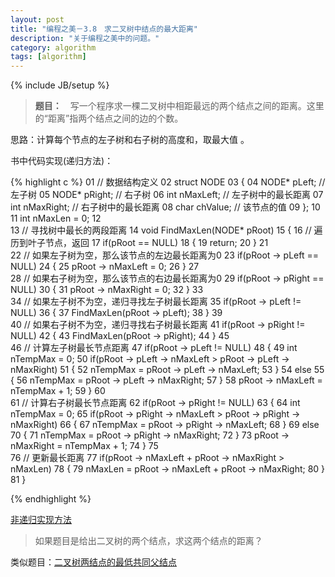 ```yaml
---
layout: post
title: "编程之美－3.8　求二叉树中结点的最大距离"
description: "关于编程之美中的问题。"
category: algorithm
tags: [algorithm]
---
```

{% include JB/setup %}

> **题目：**　写一个程序求一棵二叉树中相距最远的两个结点之间的距离。这里的“距离”指两个结点之间的边的个数。

思路：计算每个节点的左子树和右子树的高度和，取最大值 。

书中代码实现(递归方法)：

{% highlight c %}
01        // 数据结构定义
02        struct NODE
03        {
04            NODE* pLeft;        // 左子树
05            NODE* pRight;      // 右子树
06            int nMaxLeft;      // 左子树中的最长距离
07            int nMaxRight;      // 右子树中的最长距离
08            char chValue;      // 该节点的值
09        };
10        
11        int nMaxLen = 0;
12        
13        // 寻找树中最长的两段距离
14        void FindMaxLen(NODE* pRoot)
15        {
16            // 遍历到叶子节点，返回
17            if(pRoot == NULL)
18            {
19                return;
20            }
21        
22            // 如果左子树为空，那么该节点的左边最长距离为0
23            if(pRoot -> pLeft == NULL)
24            {
25                pRoot -> nMaxLeft = 0;
26            }
27        
28            // 如果右子树为空，那么该节点的右边最长距离为0
29            if(pRoot -> pRight == NULL)
30            {
31                pRoot -> nMaxRight = 0;
32            }
33        
34            // 如果左子树不为空，递归寻找左子树最长距离
35            if(pRoot -> pLeft != NULL)
36            {
37                FindMaxLen(pRoot -> pLeft);
38            }
39        
40            // 如果右子树不为空，递归寻找右子树最长距离
41            if(pRoot -> pRight != NULL)
42            {
43                FindMaxLen(pRoot -> pRight);
44            }
45        
46            // 计算左子树最长节点距离
47            if(pRoot -> pLeft != NULL)
48            {
49                int nTempMax = 0;
50                if(pRoot -> pLeft -> nMaxLeft > pRoot -> pLeft -> nMaxRight)
51                {
52                    nTempMax = pRoot -> pLeft -> nMaxLeft;
53                }
54                else
55                {
56                    nTempMax = pRoot -> pLeft -> nMaxRight;
57                }
58                pRoot -> nMaxLeft = nTempMax + 1;
59            }
60        
61            // 计算右子树最长节点距离
62            if(pRoot -> pRight != NULL)
63            {
64                int nTempMax = 0;
65                if(pRoot -> pRight -> nMaxLeft > pRoot -> pRight -> nMaxRight)
66                {
67                    nTempMax = pRoot -> pRight -> nMaxLeft;
68                }
69                else
70                {
71                    nTempMax = pRoot -> pRight -> nMaxRight;
72                }
73                pRoot -> nMaxRight = nTempMax + 1;
74            }
75        
76            // 更新最长距离
77            if(pRoot -> nMaxLeft + pRoot -> nMaxRight > nMaxLen)
78            {
79                nMaxLen = pRoot -> nMaxLeft + pRoot -> nMaxRight;
80            }
81        }

{% endhighlight %}

[非递归实现方法](http://wangyun854150.blog.163.com/blog/static/8076261020098411293064/)

>如果题目是给出二叉树的两个结点，求这两个结点的距离？


类似题目：[二叉树两结点的最低共同父结点](http://zhedahht.blog.163.com/blog/static/25411174201081263815813/)


